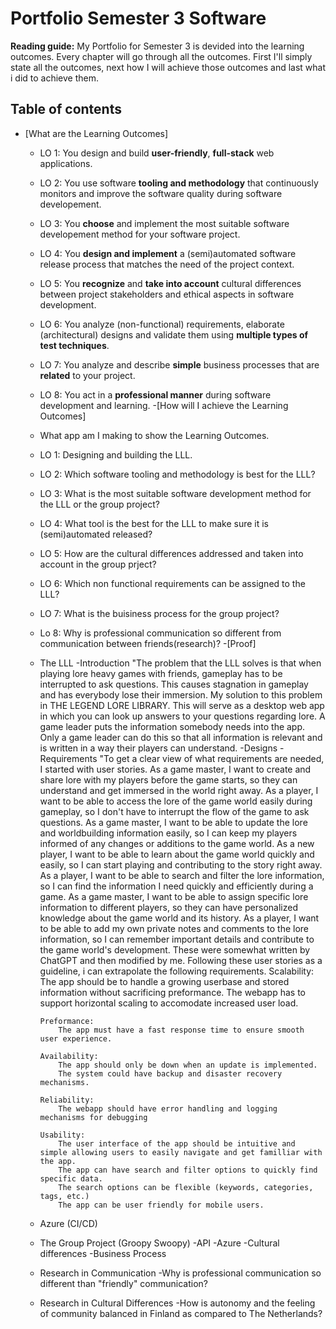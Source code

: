 # Portfolio Semester 3 Software
**Reading guide:**
My Portfolio for Semester 3 is devided into the learning outcomes. Every chapter will go through all the outcomes. First I'll simply state all the outcomes, next how I will achieve those outcomes and last what i did to achieve them. 
## Table of contents
   - [What are the Learning Outcomes]
      - LO 1: You design and build **user-friendly**, **full-stack** web applications.
      - LO 2: You use software **tooling and methodology** that continuously monitors and improve the software quality during software developement.
      - LO 3: You **choose** and implement the most suitable software developement method for your software project. 
      - LO 4: You **design and implement** a (semi)automated software release process that matches the need of the project context. 
      - LO 5: You **recognize** and **take into account** cultural differences between project stakeholders and ethical aspects in software development.
      - LO 6: You analyze (non-functional) requirements, elaborate (architectural) designs and validate them using **multiple types of test techniques**.
      - LO 7: You analyze and describe **simple** business processes that are **related** to your project.
      - LO 8: You act in a **professional manner** during software development and learning.
  -[How will I achieve the Learning Outcomes]
	  - What app am I making to show the Learning Outcomes. 
	  - LO 1: Designing and building the LLL. 
	  - LO 2: Which software tooling and methodology is best for the LLL?
	  - LO 3: What is the most suitable software development method for the LLL or the group project?
	  - LO 4: What tool is the best for the LLL to make sure it is (semi)automated released?
	  - LO 5: How are the cultural differences addressed and taken into account in the group prject?
	  - LO 6: Which non functional requirements can be assigned to the LLL?
	  - LO 7: What is the buisiness process for the group project?
	  - Lo 8: Why is professional communication so different from communication between friends(research)?
  -[Proof] 
	  - The LLL
		-Introduction
			"The problem that the LLL solves is that when playing lore heavy games with friends, gameplay has to be interrupted to ask questions. This causes stagnation in gameplay and has everybody lose their immersion. 
			My solution to this problem in THE LEGEND LORE LIBRARY. This will serve as a desktop web app in which you can look up answers to your questions regarding lore. A game leader puts the information somebody needs into the app.
			Only a game leader can do this so that all information is relevant and is written in a way their players can understand. 
		-Designs
		-Requirements
			"To get a clear view of what requirements are needed, I started with user stories. 
			As a game master, I want to create and share lore with my players before the game starts, so they can understand and get immersed in the world right away.
			As a player, I want to be able to access the lore of the game world easily during gameplay, so I don't have to interrupt the flow of the game to ask questions.
			As a game master, I want to be able to update the lore and worldbuilding information easily, so I can keep my players informed of any changes or additions to the game world.
			As a new player, I want to be able to learn about the game world quickly and easily, so I can start playing and contributing to the story right away.
			As a player, I want to be able to search and filter the lore information, so I can find the information I need quickly and efficiently during a game.
			As a game master, I want to be able to assign specific lore information to different players, so they can have personalized knowledge about the game world and its history.
			As a player, I want to be able to add my own private notes and comments to the lore information, so I can remember important details and contribute to the game world's development.
			These were somewhat written by ChatGPT and then modified by me. Following these user stories as a guideline, i can extrapolate the following requirements. 
			Scalability:
				The app should be to handle a growing userbase and stored information without sacrificing preformance. 
				The webapp has to support horizontal scaling to accomodate increased user load.
				
			Preformance: 
				The app must have a fast response time to ensure smooth user experience.
				
			Availability:
				The app should only be down when an update is implemented. 
				The system could have backup and disaster recovery mechanisms.
				
			Reliability:
				The webapp should have error handling and logging mechanisms for debugging
				
			Usability:
				The user interface of the app should be intuitive and simple allowing users to easily navigate and get familliar with the app. 
				The app can have search and filter options to quickly find specific data. 
				The search options can be flexible (keywords, categories, tags, etc.)
				The app can be user friendly for mobile users.
				
				
			
				
	  - Azure (CI/CD)
	  - The Group Project (Groopy Swoopy)
		-API
		-Azure
		-Cultural differences
		-Business Process
	  - Research in Communication
		-Why is professional communication so different than "friendly" communication?
	  - Research in Cultural Differences
		-How is autonomy and the feeling of community balanced in Finland as compared to The Netherlands?
		
